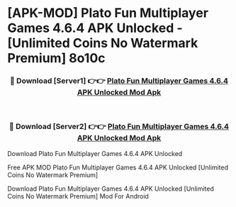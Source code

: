 # [APK-MOD] Plato  Fun Multiplayer Games 4.6.4 APK Unlocked - [Unlimited Coins No Watermark Premium] 8o10c



<div align="center">
<h3>🔴 Download [Server1] 👉👉 <a href="https://momento.my/?title=Plato__Fun_Multiplayer_Games_4.6.4_APK_Unlocked">Plato  Fun Multiplayer Games 4.6.4 APK Unlocked Mod Apk</a></h3><br>

<h3>🔴 Download [Server2] 👉👉 <a href="https://momento.my/?title=Plato__Fun_Multiplayer_Games_4.6.4_APK_Unlocked">Plato  Fun Multiplayer Games 4.6.4 APK Unlocked Mod Apk</a></h3>
</div>



Download Plato  Fun Multiplayer Games 4.6.4 APK Unlocked 

Free APK MOD Plato  Fun Multiplayer Games 4.6.4 APK Unlocked [Unlimited Coins No Watermark Premium]

Download Plato  Fun Multiplayer Games 4.6.4 APK Unlocked [Unlimited Coins No Watermark Premium] Mod For Android
